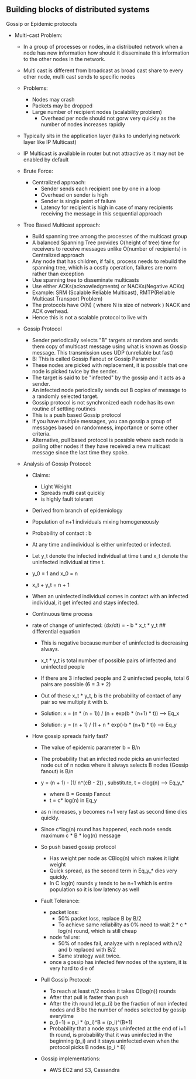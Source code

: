 ## Building blocks of distributed systems
Gossip or Epidemic protocols
- Multi-cast Problem: 
    - In a group of processes or nodes, in a distributed network when a node has new information
    how should it disseminate this information to the other nodes in the network.
    - Multi cast is different from broadcast as broad cast share to every other node,
    multi cast sends to specific nodes
    - Problems:
        - Nodes may crash
        - Packets may be dropped
        - Large number of recipient nodes (scalability problem)
            - Overhead per node should not gorw very quickly as the number of nodes increases rapidly
       
     - Typically sits in the application layer (talks to underlying network layer like IP Multicast)
     - IP Multicast is available in router but not attractive as it may not be enabled by default
     
     - Brute Force:
        - Centralized approach:
            - Sender sends  each recipient one by one in a loop
            - Overhead on sender is high
            - Sender is single point of failure
            - Latency for recipient is high in case of many recipients receiving the message in this sequential approach
    - Tree Based Multicast approach:
        - Build spanning tree among the processes of the multicast group
        - A balanced Spanning Tree provides O(height of tree) time for receivers to receive messages
        unlike O(number of recipients) in Centralized approach
        - Any node that has children, if fails, process needs to rebuild the spanning tree,
        which is a costly operation, failures are norm rather than exception
        - Use spanning tree to disseminate multicasts
        - Use either ACKs(acknowledgments) or NACKs(Negative ACKs)
        - Example: SRM (Scalable Reliable Multicast), RMTP(Reliable Multicast Transport Problem)
        - The protocols have O(N) ( where N is size of network ) NACK and ACK overhead.
        - Hence this is not a scalable protocol to live with
     
     - Gossip Protocol
        - Sender periodically selects "B" targets at random and sends them 
        copy of multicast message using what is known as Gossip message. This transmission
        uses UDP (unreliable but fast)
        - B: This is called Gossip Fanout or Gossip Parameter
        - These nodes are picked with replacement, it is possible that one node is picked twice
        by the sender.
        - The target is said to be "infected" by the gossip and it acts as a sender.
        - An infected node periodically sends out B copies of message to a randomly selected target.
        - Gossip protocol is not synchronized each node has its own routine of settling routines
        - This is a push based Gossip protocol
        - If you have multiple messages, you can gossip a group of messages based on randomness,
        importance or some other criteria.
        - Alternative, pull based protocol is possible where each node is polling other nodes
        if they have received a new multicast message since the last time they spoke.

    - Analysis of Gossip Protocol:
        - Claims:
            - Light Weight
            - Spreads multi cast quickly
            - is highly fault tolerant
        
        - Derived from branch of epidemiology
        - Population of n+1 individuals mixing homogeneously
        - Probability of contact : b
        - At any time and individual is either uninfected or infected.
        - Let y_t denote the infected individual at time t and x_t denote the uninfected
        individual at time t.
        - y_0 = 1 and x_0 = n
        - x_t + y_t = n + 1
        - When an uninfected individual comes in contact with an infected individual,
        it get infected and stays infected.
        - Continuous time process
        - rate of change of uninfected:
            (dx/dt) = - b * x_t * y_t ## differential equation
            - This is negative because number of uninfected is decreasing always.
            - x_t * y_t is total number of possible pairs of infected and uninfected people
            - If there are 3 infected people and 2 uninfected people, total 6 pairs are possible (6 = 3 * 2)
            - Out of these x_t * y_t, b is the probability of contact of any pair so we multiply it with b.
            
            - Solution: x = (n * (n + 1)) / (n + exp(b * (n+1) * t)) --> Eq_x
            - Solution: y = (n + 1) / (1 + n * exp(-b * (n+1) * t))  --> Eq_y
        
        - How gossip spreads fairly fast?
            
            - The value of epidemic parameter b = B/n
            - The probability that an infected node picks an uninfected node out of
            n nodes where it always selects B nodes (Gossip fanout) is B/n
            - y = (n + 1) - (1/ n^(cB - 2)) , substitute, t = clog(n) --> Eq_y_*
                - where B = Gossip Fanout
                - t = c* log(n) in Eq_y
            - as n increases, y becomes n+1 very fast as second time dies quickly.
            - Since c*log(n) round has happened, each node sends maximum c * B * log(n) message
            - So push based gossip protocol
                - Has weight per node as CBlog(n) which makes it light weight
                - Quick spread, as the second term in Eq_y_* dies very quickly.
                - In C log(n) rounds y tends to be n+1 which is entire population so it is low latency as well
                
            - Fault Tolerance:
                - packet loss:
                    - 50% packet loss, replace B by B/2
                    - To achieve same reliability as 0% need to wait 2 * c * log(n) round, which is still cheap
                - node failure:
                    - 50% of nodes fail, analyze with n replaced with n/2 and b replaced with B/2
                    - Same strategy wait twice.
                - once a gossip has infected few nodes of the system, it is very hard to die of
            
            - Pull Gossip Protocol:
                - To reach at least n/2 nodes it takes O(log(n)) rounds 
                - After that pull is faster than push
                - After the ith round let p_(i) be the fraction of non infected nodes and B be the number of nodes selected by gossip everytime
                - p_(i+1) = p_i * (p_i)^B = (p_i)^(B+1)
                - Probability that a node stays uninfected at the end of i+1 th round, is probability that
                it was uninfected in the beginning (p_i) and it stays uninfected even when the
                protocol picks B nodes.(p_i ^ B)
            - Gossip implementations:
                - AWS EC2 and S3, Cassandra
                

